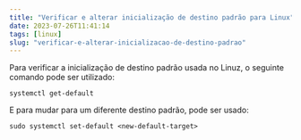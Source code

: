 ```yaml
---
title: "Verificar e alterar inicialização de destino padrão para Linux"
date: 2023-07-26T11:41:14
tags: [linux]
slug: "verificar-e-alterar-inicializacao-de-destino-padrao"
---
```


Para verificar a inicialização de destino padrão usada no Linuz, o seguinte comando pode ser utilizado:

```shell
systemctl get-default
```

E para mudar para um diferente destino padrão, pode ser usado:

```shell
sudo systemctl set-default <new-default-target>
```